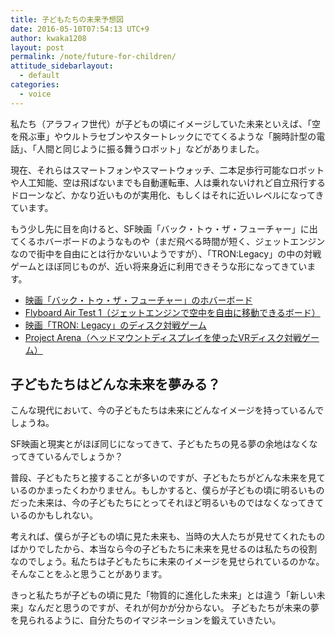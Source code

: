 ```yaml
---
title: 子どもたちの未来予想図
date: 2016-05-10T07:54:13 UTC+9
author: kwaka1208
layout: post
permalink: /note/future-for-children/
attitude_sidebarlayout:
  - default
categories:
  - voice
---
```

私たち（アラフィフ世代）が子どもの頃にイメージしていた未来といえば、「空を飛ぶ車」やウルトラセブンやスタートレックにでてくるような「腕時計型の電話」、「人間と同じように振る舞うロボット」などがありました。

現在、それらはスマートフォンやスマートウォッチ、二本足歩行可能なロボットや人工知能、空は飛ばないまでも自動運転車、人は乗れないけれど自立飛行するドローンなど、かなり近いものが実用化、もしくはそれに近いレベルになってきています。

もう少し先に目を向けると、SF映画「バック・トゥ・ザ・フューチャー」に出てくるホバーボードのようなものや（まだ飛べる時間が短く、ジェットエンジンなので街中を自由にとは行かないいようですが）、「TRON:Legacy」の中の対戦ゲームとほぼ同じものが、近い将来身近に利用できそうな形になってきています。

- [映画「バック・トゥ・ザ・フューチャー」のホバーボード](https://youtu.be/TkyLnWm1iCs)
- [Flyboard Air Test 1（ジェットエンジンで空中を自由に移動できるボード）](https://youtu.be/KEDrMriKsFM)
- [映画「TRON: Legacy」のディスク対戦ゲーム](https://youtu.be/a2H6TRdHF_s)
- [Project Arena（ヘッドマウントディスプレイを使ったVRディスク対戦ゲーム）](https://youtu.be/SIfGuPW_mMs)

## 子どもたちはどんな未来を夢みる？
こんな現代において、今の子どもたちは未来にどんなイメージを持っているんでしょうね。

SF映画と現実とがほぼ同じになってきて、子どもたちの見る夢の余地はなくなってきているんでしょうか？

普段、子どもたちと接することが多いのですが、子どもたちがどんな未来を見ているのかまったくわかりません。もしかすると、僕らが子どもの頃に明るいものだった未来は、今の子どもたちにとってそれほど明るいものではなくなってきているのかもしれない。

考えれば、僕らが子どもの頃に見た未来も、当時の大人たちが見せてくれたものばかりでしたから、本当なら今の子どもたちに未来を見せるのは私たちの役割なのでしょう。私たちは子どもたちに未来のイメージを見せられているのかな。そんなことをふと思うことがあります。

きっと私たちが子どもの頃に見た「物質的に進化した未来」とは違う「新しい未来」なんだと思うのですが、それが何かが分からない。
子どもたちが未来の夢を見られるように、自分たちのイマジネーションを鍛えていきたい。
